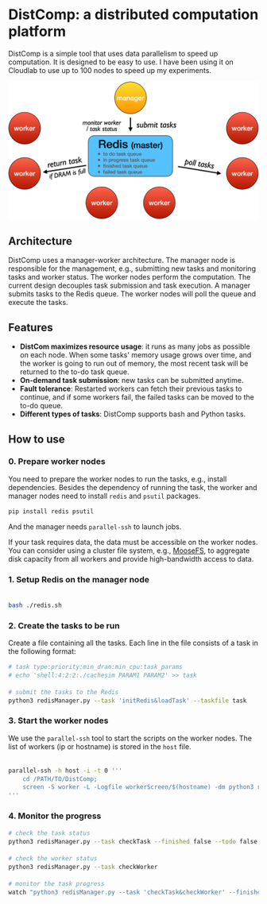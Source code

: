 
# DistComp: a distributed computation platform
DistComp is a simple tool that uses data parallelism to speed up computation. It is designed to be easy to use. 
I have been using it on Cloudlab to use up to 100 nodes to speed up my experiments.

![DistComp diagram](/diagram/diagram.svg)

## Architecture
DistComp uses a manager-worker architecture. The manager node is responsible for the management, e.g., submitting new tasks and monitoring tasks and worker status. The worker nodes perform the computation. 
The current design decouples task submission and task execution. A manager submits tasks to the Redis queue. The worker nodes will poll the queue and execute the tasks.

## Features
* **DistCom maximizes resource usage**: it runs as many jobs as possible on each node. When some tasks' memory usage grows over time, and the worker is going to run out of memory, the most recent task will be returned to the to-do task queue.
* **On-demand task submission**: new tasks can be submitted anytime.
* **Fault tolerance**: Restarted workers can fetch their previous tasks to continue, and if some workers fail, the failed tasks can be moved to the to-do queue.
* **Different types of tasks**: DistComp supports bash and Python tasks.


## How to use
### 0. Prepare worker nodes
You need to prepare the worker nodes to run the tasks, e.g., install dependencies. 
Besides the dependency of running the task, the worker and manager nodes need to install `redis` and `psutil` packages. 
```bash
pip install redis psutil
```
And the manager needs `parallel-ssh` to launch jobs. 

If your task requires data, the data must be accessible on the worker nodes.
You can consider using a cluster file system, e.g., [MooseFS](https://moosefs.com/), to aggregate disk capacity from all workers and provide high-bandwidth access to data. 

### 1. Setup Redis on the manager node
```bash

bash ./redis.sh
```

### 2. Create the tasks to be run
Create a file containing all the tasks. Each line in the file consists of a task in the following format:

```bash
# task type:priority:min_dram:min_cpu:task_params
# echo 'shell:4:2:2:./cachesim PARAM1 PARAM2' >> task

# submit the tasks to the Redis
python3 redisManager.py --task 'initRedis&loadTask' --taskfile task

```


### 3. Start the worker nodes
We use the `parallel-ssh` tool to start the scripts on the worker nodes. The list of workers (ip or hostname) is stored in the `host` file.

```bash

parallel-ssh -h host -i -t 0 '''
    cd /PATH/TO/DistComp;
    screen -S worker -L -Logfile workerScreen/$(hostname) -dm python3 redisWorker.py
'''
```

### 4. Monitor the progress
```bash
# check the task status
python3 redisManager.py --task checkTask --finished false --todo false --in_progress false --failed false

# check the worker status
python3 redisManager.py --task checkWorker

# monitor the task progress
watch "python3 redisManager.py --task 'checkTask&checkWorker' --finished false --print_result false --in_progress false"

```
